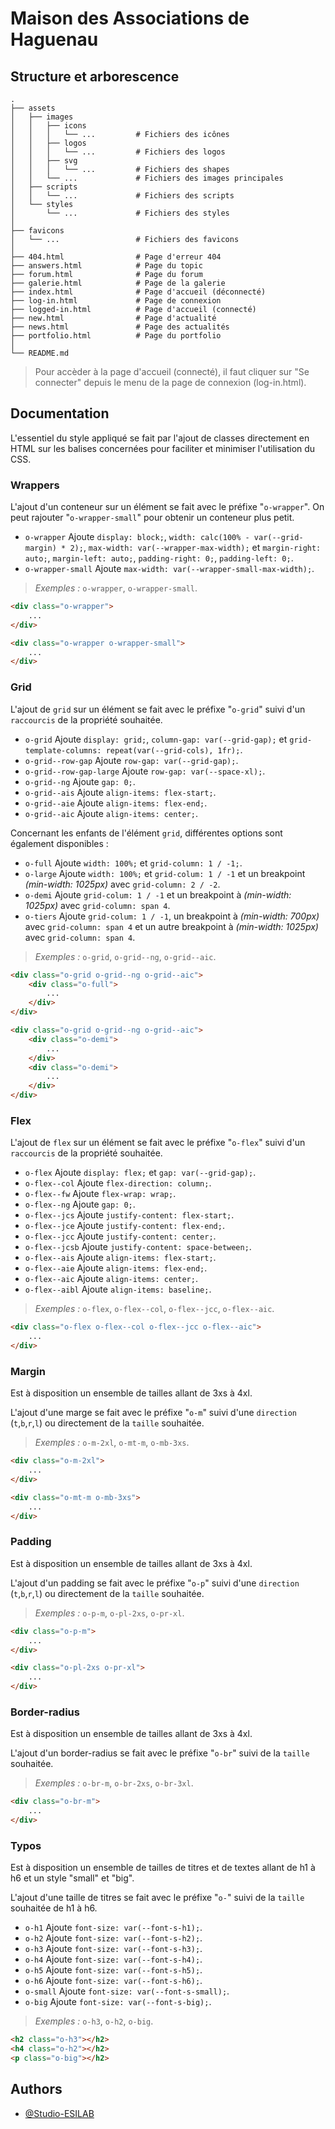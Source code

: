 # Maison des Associations de Haguenau

## Structure et arborescence
    .
    ├── assets
    │   ├── images
    │   │   ├── icons
    │   │   │   └── ...         # Fichiers des icônes
    │   │   ├── logos
    │   │   │   └── ...         # Fichiers des logos
    │   │   ├── svg
    │   │   │   └── ...         # Fichiers des shapes
    │   │   └── ...             # Fichiers des images principales
    │   ├── scripts
    │   │   └── ...             # Fichiers des scripts
    │   └── styles
    │       └── ...             # Fichiers des styles
    │
    ├── favicons
    │   └── ...                 # Fichiers des favicons
    │
    ├── 404.html                # Page d'erreur 404
    ├── answers.html            # Page du topic
    ├── forum.html              # Page du forum
    ├── galerie.html            # Page de la galerie
    ├── index.html              # Page d'accueil (déconnecté)
    ├── log-in.html             # Page de connexion
    ├── logged-in.html          # Page d'accueil (connecté)
    ├── new.html                # Page d'actualité
    ├── news.html               # Page des actualités
    ├── portfolio.html          # Page du portfolio
    │
    └── README.md

> Pour accèder à la page d'accueil (connecté), il faut cliquer sur "Se connecter" depuis le menu de la page de connexion (log-in.html).

## Documentation
L'essentiel du style appliqué se fait par l'ajout de classes directement en HTML sur les balises concernées pour faciliter et minimiser l'utilisation du CSS.

### Wrappers
L'ajout d'un conteneur sur un élément se fait avec le préfixe "`o-wrapper`". On peut rajouter "`o-wrapper-small`" pour obtenir un conteneur plus petit.
- `o-wrapper` Ajoute `display: block;`, `width: calc(100% - var(--grid-margin) * 2);`, `max-width: var(--wrapper-max-width);` et `margin-right: auto;`, `margin-left: auto;`, `padding-right: 0;`, `padding-left: 0;`.
- `o-wrapper-small` Ajoute `max-width: var(--wrapper-small-max-width);`.
> *Exemples :* `o-wrapper`, `o-wrapper-small`.
```html
<div class="o-wrapper">
    ...
</div>
```
```html
<div class="o-wrapper o-wrapper-small">
    ...
</div>
```

### Grid
L'ajout de `grid` sur un élément se fait avec le préfixe "`o-grid`" suivi d'un `raccourcis` de la propriété souhaitée.
- `o-grid` Ajoute `display: grid;`, `column-gap: var(--grid-gap);` et `grid-template-columns: repeat(var(--grid-cols), 1fr);`.
- `o-grid--row-gap` Ajoute `row-gap: var(--grid-gap);`.
- `o-grid--row-gap-large` Ajoute `row-gap: var(--space-xl);`.
- `o-grid--ng` Ajoute `gap: 0;`.
- `o-grid--ais` Ajoute `align-items: flex-start;`.
- `o-grid--aie` Ajoute `align-items: flex-end;`.
- `o-grid--aic` Ajoute `align-items: center;`.

Concernant les enfants de l'élément `grid`, différentes options sont également disponibles :
- `o-full` Ajoute `width: 100%;` et `grid-column: 1 / -1;`.
- `o-large` Ajoute `width: 100%;` et `grid-colum: 1 / -1` et un breakpoint *(min-width: 1025px)* avec `grid-column: 2 / -2`.
- `o-demi` Ajoute `grid-colum: 1 / -1` et un breakpoint à *(min-width: 1025px)* avec `grid-column: span 4`.
- `o-tiers` Ajoute `grid-colum: 1 / -1`, un breakpoint à *(min-width: 700px)* avec `grid-column: span 4` et un autre breakpoint à *(min-width: 1025px)* avec `grid-column: span 4`.
> *Exemples :* `o-grid`, `o-grid--ng`, `o-grid--aic`.
```html
<div class="o-grid o-grid--ng o-grid--aic">
    <div class="o-full">
        ...
    </div>
</div>
```
```html
<div class="o-grid o-grid--ng o-grid--aic">
    <div class="o-demi">
        ...
    </div>
    <div class="o-demi">
        ...
    </div>
</div>
```

### Flex
L'ajout de `flex` sur un élément se fait avec le préfixe "`o-flex`" suivi d'un `raccourcis` de la propriété souhaitée.
- `o-flex` Ajoute `display: flex;` et `gap: var(--grid-gap);`.
- `o-flex--col` Ajoute `flex-direction: column;`.
- `o-flex--fw` Ajoute `flex-wrap: wrap;`.
- `o-flex--ng` Ajoute `gap: 0;`.
- `o-flex--jcs` Ajoute `justify-content: flex-start;`.
- `o-flex--jce` Ajoute `justify-content: flex-end;`.
- `o-flex--jcc` Ajoute `justify-content: center;`.
- `o-flex--jcsb` Ajoute `justify-content: space-between;`.
- `o-flex--ais` Ajoute `align-items: flex-start;`.
- `o-flex--aie` Ajoute `align-items: flex-end;`.
- `o-flex--aic` Ajoute `align-items: center;`.
- `o-flex--aibl` Ajoute `align-items: baseline;`.
> *Exemples :* `o-flex`, `o-flex--col`, `o-flex--jcc`, `o-flex--aic`.
```html
<div class="o-flex o-flex--col o-flex--jcc o-flex--aic">
    ...
</div>
```

### Margin
Est à disposition un ensemble de tailles allant de 3xs à 4xl.

L'ajout d'une marge se fait avec le préfixe "`o-m`" suivi d'une `direction` (`t`,`b`,`r`,`l`) ou directement de la `taille` souhaitée.
> *Exemples :* `o-m-2xl`, `o-mt-m`, `o-mb-3xs`.
```html
<div class="o-m-2xl">
    ...
</div>
```
```html
<div class="o-mt-m o-mb-3xs">
    ...
</div>
```

### Padding
Est à disposition un ensemble de tailles allant de 3xs à 4xl.

L'ajout d'un padding se fait avec le préfixe "`o-p`" suivi d'une `direction` (`t`,`b`,`r`,`l`) ou directement de la `taille` souhaitée.
> *Exemples :* `o-p-m`, `o-pl-2xs`, `o-pr-xl`.
```html
<div class="o-p-m">
    ...
</div>
```
```html
<div class="o-pl-2xs o-pr-xl">
    ...
</div>
```

### Border-radius
Est à disposition un ensemble de tailles allant de 3xs à 4xl.

L'ajout d'un border-radius se fait avec le préfixe "`o-br`" suivi de la `taille` souhaitée.
> *Exemples :* `o-br-m`, `o-br-2xs`, `o-br-3xl`.
```html
<div class="o-br-m">
    ...
</div>
```

### Typos
Est à disposition un ensemble de tailles de titres et de textes allant de h1 à h6 et un style "small" et "big".

L'ajout d'une taille de titres se fait avec le préfixe "`o-`" suivi de la `taille` souhaitée de h1 à h6.

- `o-h1` Ajoute `font-size: var(--font-s-h1);`.
- `o-h2` Ajoute `font-size: var(--font-s-h2);`.
- `o-h3` Ajoute `font-size: var(--font-s-h3);`.
- `o-h4` Ajoute `font-size: var(--font-s-h4);`.
- `o-h5` Ajoute `font-size: var(--font-s-h5);`.
- `o-h6` Ajoute `font-size: var(--font-s-h6);`.
- `o-small` Ajoute `font-size: var(--font-s-small);`.
- `o-big` Ajoute `font-size: var(--font-s-big);`.

> *Exemples :* `o-h3`, `o-h2`, `o-big`.
```html
<h2 class="o-h3"></h2>
<h4 class="o-h2"></h2>
<p class="o-big"></h2>
```

## Authors

- [@Studio-ESILAB](https://github.com/esilab)
